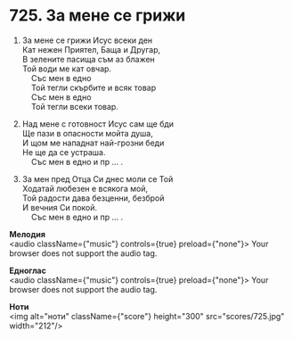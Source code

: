 # 725. За мене се грижи  

1. За мене се грижи Исус всеки ден  
Кат нежен Приятел, Баща и Другар,  
В зелените пасища съм аз блажен  
Той води ме кат овчар.  
    Със мен в едно  
    Той тегли скърбите и всяк товар  
    Със мен в едно  
    Той тегли всеки товар.  

2. Над мене с готовност Исус сам ще бди  
Ще пази в опасности мойта душа,  
И щом ме нападнат най-грозни беди  
Не ще да се устраша.  
    Със мен в едно и пр ... .  

3. За мен пред Отца Си днес моли се Той  
Ходатай любезен е всякога мой,  
Той радости дава безценни, безброй  
И вечния Си покой.  
    Със мен в едно и пр ... .  

__Мелодия__  
<audio className={"music"} controls={true} preload={"none"}><source src="mp3/725.mp3" type="audio/mpeg"/>
Your browser does not support the audio tag.
</audio>  

__Едноглас__  
<audio className={"music"} controls={true} preload={"none"}><source src="transp/725.mp3" type="audio/mpeg"/>
Your browser does not support the audio tag.
</audio>  

__Ноти__  
<img alt="ноти" className={"score"} height="300" src="scores/725.jpg" width="212"/>
